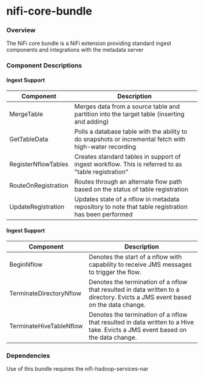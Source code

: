 nifi-core-bundle
==========

### Overview

The NiFi core bundle is a NiFi extension providing standard ingest components and integrations with the metadata server

### Component Descriptions


#### Ingest Support

| Component        | Description           |
| ------------- |-------------|
| MergeTable | Merges data from a source table and partition into the target table (inserting and adding)
| GetTableData | Polls a database table with the ability to do snapshots or incremental fetch with high-water recording
| RegisterNflowTables | Creates standard tables in support of ingest workflow. This is referred to as "table registration"
| RouteOnRegistration | Routes through an alternate flow path based on the status of table registration
| UpdateRegistration | Updates state of a nflow in metadata repository to note that table registration has been performed

#### Ingest Support

| Component        | Description           |
| ------------- |-------------|
| BeginNflow | Denotes the start of a nflow with capability to receive JMS messages to trigger the flow. 
| TerminateDirectoryNflow | Denotes the termination of a nflow that resulted in data written to a directory. Evicts a JMS event based on the data change.
| TerminateHiveTableNflow | Denotes the termination of a nflow that resulted in data written to a Hive take. Evicts a JMS event based on the data change.

### Dependencies

Use of this bundle requires the nifi-hadoop-services-nar
